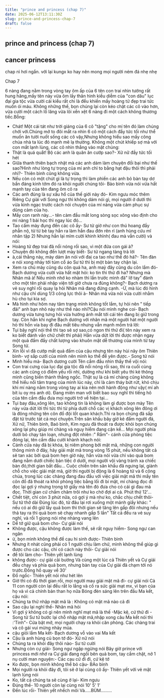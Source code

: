 ```yaml
---
title: "prince and princess (chap 7)"
date: 2025-06-12T13:11:30Z
slug: prince-and-princess-chap-7
draft: false
---
```


## prince and princess (chap 7)

## cancer princess

chap nì hơi ngắn. với lại kungx ko hay nên mong mọi người ném đá nhẹ nhẹ
 
Chap 7
 
6 nàng đang nằm trong vòng tay ôm ấp của 6 tên con trai nhìn tướng rất hung hăng,mấy tên này vừa ôm lấy thân hình kiều diễm của "con dâu" lục đại gia tộc vừa cười cái kiểu rất chi là đểu khiến mấy hoàng tử đẹp trai tức muốn ói máu.
Không những thế, bọn chúng lại còn kéo chặt các cô vào hơn, vừa cười một cách lố lăng vừa lôi xền xệt 6 nàng đi một cách không thương tiếc.Bỗng:
- Chát!
Một cái tát như trời giáng của 6 cô "tặng" cho mí tên đó làm chúng chới với.Chúng mở to đôi mắt ra nhìn 6 cô một cách đầy tức tối như thể muốn ăn tười nuốt sống các cô vậy,Nhưng không hiểu sao mấy công chúa nhà ta lúc đó mạnh mẽ lạ thường. Không một chút khiếp sợ mà với con mắt lạnh lùng, các cô nhìn thẳng vào mặt chúng:
- Thật là quá quắt! Bộ các anh là quân ăn cướp sao?- Xử nữ đầy tức tối hét
- Giữa thanh thiên bạch nhật mà các anh dám làm chuyện đồi bại như thế sao?Hình như lòng tự trọng của mí anh chỉ to bằng hạt đậu thôi thì phải nhỉ?- Thiên bình cũng không vừa.
- Nếu còn có một chút gì là tự trọng thì làm phiền các anh bỏ bàn tay dơ bẩn đáng kinh tởm đó ra khỏi người chúng tôi- Bảo bình vừa nói vừa hất mạnh tay của tên đang ôm cô ra
- Các anh đúng là sự xấu hổ của thế giới này đó- Kim ngưu móc thêm
Riêng Cự giải với Song ngư thì không dám nói gì, mọi người ở dưới thì vừa kinh ngạc trước cách nói chuyện của mí nàng vừa cảm phục sự dũng cảm của họ.
- Mấy con ranh này...- tên càm đầu mắt long sòng sọc xông vào định cho mí nàng 1 bài học thì ngay lúc đó...
- Tao cấm mày đụng đến các cô ấy- Sư tử giờ như con thú hoang đầy phẫn nộ, từ từ bẻ tay hắn ra làm hắn đau đớn rên rỉ (anh hùng cứu mĩ nhân tập 2)
Nhưng hắn lại mỉm cười khinh khỉnh( đau mà vẫn cười) và nói:
- Hoàng tử đẹp trai đã nổi nóng rồi sao, vì một đứa con gái à?
- Chuyện đó không đến lượt mày biết- Sư tử ngang tàng trả lời
- à,cái thằng này, mày dám ăn nói với đaị ca tao như thế đó hả?- Tên đàn e nói xong nhảy tới túm cổ áo Sư tử thì bị một bàn tay chặn lại.
- Xem ra chú mày cũng du côn quá ha, anh maỳ đây cũng du côn lắm đó- Bạch dương vừa cười vừa hất mặt hỏi: ko tin thì thử đi ha? Nhưng mà Nhân mã  à! Nếu mình nhớ ko nhàm thì lần trước mình đã" lỡ tay" đánh cho một tên phải nhập viện tới giờ chưa ra đúng không?- Bạch dương ra vẻ suy nghĩ rồi quay lạ hỏi Nhân mã đang đứng cạnh.
-Ừ, mà lúc đó hình như cậu chỉ dùng 1/3 công lực thôi à- Nhân mã vừa nói vừa cười nhằm hù cho tụi kia sợ.
- Mà hình như hôm nay tâm trạng mình không tốt lắm, tự hỏi nên " tiếp đãi" anh bạn nhỏ này như thế nào nhỉ?Cậu nói mình nghe coi- Bạch dương vừa tưng tưng hỏi vừa hướng ánh mắt tới cái tên đang bị giữ trong tay.
Còn hắn khi nghe Bạch dương với nhân mã một người hát một người hò thì hồn vía bay đi đâu mất tiêu nhưng vẫn mạnh mồm trả lời:
- Tụi bây nghĩ nói thế thì tao sẽ sợ sao,có ngon thì thử đi( tên này xem ra ko biết đánh vần chữ chết thì phải)
Hắn vừa dứt lời thì được nhận ngay một quả đấm đầy chất lượng vào khuôn mặt dễ thương của mình từ tay Song tử.
- Xin lỗi vì đã cướp mất quả đấm của cậu nhưng tên này hùi nãy ôm Thiên bình- vợ sắp cưới của mình nên mình ko thể để yên được.- Song tử nói
- Mình hiểu mà- Bạch dương cười
Tên cầm đầu nhìn thấy thế vội nói:
- Con trai cưng của lục đại gia tộc đã nổi nóng rồi sao, thì ra cuối cùng các anh cũng có điểm yếu rồi nhỉ, dường như khi biết yêu thì kẻ thông minh cũng biến thành thằng ngốc.
Thật sự là cả mí chàng cũng không thể hiểu nổi tâm trạng của mình lúc này, chỉ là cảm tháy bứt rứt, khó chịu khi mí nàng nằm trong vòng tay ai kia nên mới hành động như vậy( mí ah bít iu oy ms anh ơi). Đang miên man với biết bao suy nghĩ thì tiếng hô của tên cầm đầu đưa mọi người trở về hiện tại...
- Tụi bay đâu,xông lên, tao không tin là không làm gì được bọn mày
Tên này vừa dứt lời thì tức thì từ phía dưới chỗ các vị khách xông lên đông ơi là đông những tên côn đồ đội lốt quan khách.Thì ra bọn chúng đã sắp đặt từ trước tát cả mọi chuyện.Trên sân khấu bây giờ kẻ đấm người đá, Xử nữ, Thiên bình, Baỏ bình, Kim ngưu đã thoát ra được khỏi bọn chúng xông lại phụ giúp mí chàng và nguy hiểm đang cận kề...
Mọi người phía dưới bỏ chạy tán loạn, nhưng đột nhiên :" Rầm"- cánh cửa phòng tiệc đóng lại, tên cầm đầu cười khành khạch nói:
- Cánh cửa này đã bị khóa, bị niêm phong bởi mật mã, những con người thông minh ở đây, hãy giải mật mã trong vòng 15 phút, nếu không tất cả sẽ tan xác bởi quả bom hẹn giờ này, hắn vừa nói vừa chỉ vào quả bom đang nằm dưới chiếc bàn tiệc ở dưới, mọi người vội vàng tránh xa chiếc bàn đó,thời gian bắt đầu...
Cuộc chiến trên sân khấu đã ngưng lại, giành chỗ cho việc giải mật mã, giờ thì người bị động là 6 hoàng tử và 6 công chúa, trong lúc các chàng đang đau đầu với việc giải mật mã thì mấy tên côn đồ đã thoát ra khỏi phòng tiệc bằng lối đi bí mật, mí chàng đọc đi đọc lại gợi ý nhưng trong tờ giấy mà tên đó đưa cho có cái gì đau mà đọc. Thời gian cứ chầm châm trôi như ko chờ đợi ai cả. Phút thứ 12'...
- Chết tiệt, chỉ còn 3 phút nữa, có gợi ý mà như ko, chắc chịu chết thôi- Sư tử thở dài
Đúng lúc đó, từ đâu lại rơi xuống một mảnh giấy khác:
" nếu có ai đó giữ lấy quả bom thì thời gian sẽ tăng lên gấp đôi nhưng nếu thả tay ra thì quả bom sẽ chạy nhanh gấp 5 lần"
Tất cả đều ra vẻ suy nghĩ, và rồi 1 giọng nói nhẹ nhàng vang lên
- Dể tớ giữ quả bom cho- Cự giải nói
- Không được, cậu không được làm thế, sẽ rất nguy hiểm- Song ngư can ngăn
- ừ, bọn mình không thể để cạu hi sinh được- Thiên bình
- Nhưng ít nhát cũng phải có 1 người chịu làm chứ, mình không thể giúp gì được cho các cậu, chỉ có cách này thôi- Cự giải nói
- để tôi làm cho- Thiên yết lạnh lùng
- không được- cự giải cãi bướng
Và cùng một lúc cả Thiên yết và Cự giải đều chạy và phía quả bom, nhưng bàn tay của Cự giải đã chạm tới nó trước.Đồng hồ quay về 30'
- Đồ ngốc- Thiên yết nói như hét lên
- Giờ thì có đủ thời gian rồi, mọi người mau giải mật mã đi- cự giải nói
Cả 11 con người còn lại đều rất lo lắng và cố ra sức giải mạt mx, vì bạn của họ và vì cả chính bản than họ nữa
Bóng đèn sáng lên trên đầu Ma kết, cậu nói:
- Chúng ta thử nhập mật mã là : Không có mật mã nào cả đi
- Sao cậu lại nghĩ thế- Nhân mã hỏi
- Vì gợi ý không có gì nên mình nghĩ mạt mã là thế
-Mặc kệ, cứ thử đi - Song tử
Sư tử bước lại chỗ nhập mật mã,nhập xong câu Ma kết nói thì :'Tinh"- Cửa bật mở, mọi người chạy ra khỏi căn phòng.
Các chàng trai và cô gái vui mừng nhảy múa.
- cậu giỏi lắm Ma kết- Bạch dương vỗ vào vai Ma kết
- Cậu là anh hùng củ bọn tớ đó- Xử nữ nói
- Chúng ta ra khỏi đây thôi nào- Sư tử cười
- Nhưng còn cự giải- Song ngư ngập ngừng nói
Bây giờ prince với princess mới nhớ ra Cự giải đang ngồi bên quả bom, tay cầm chặt, nở 1 nụ cười man nguyện:- Các cạu cứ đi đi, cứ kệ tớ
- Ko được, bọn mình không thể bỏ cậu- BẢo bình
- Mọi người ra khỏi đây đi, tôi sẽ ở lại cùng cô ấy- Thiên yết với vẻ mặt lạnh lùng nói
- Ko, tất cả chúng ta sẽ cùng ở lại- Kim ngưu
- Đúng thế- 10 người còn lại cùng nói
10'
5'
1'
- Đến lúc rồi- Thiên yết nhếch môi
Và.....BÙM.........